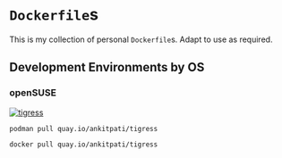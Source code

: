 # `Dockerfile`s

This is my collection of personal `Dockerfile`s. Adapt to use as required.

## Development Environments by OS

### openSUSE

[![tigress](https://quay.io/repository/ankitpati/tigress/status "Quay.io")](https://quay.io/repository/ankitpati/tigress)

```console
podman pull quay.io/ankitpati/tigress

docker pull quay.io/ankitpati/tigress
```
